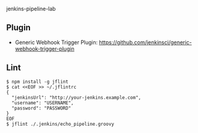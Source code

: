 jenkins-pipeline-lab

## Plugin

* Generic Webhook Trigger Plugin: https://github.com/jenkinsci/generic-webhook-trigger-plugin

## Lint

```shell
$ npm install -g jflint
$ cat <<EOF >> ~/.jflintrc
{
  "jenkinsUrl": "http://your-jenkins.example.com",
  "username": "USERNAME",
  "password": "PASSWORD"
}
EOF
$ jflint ./.jenkins/echo_pipeline.groovy
```

